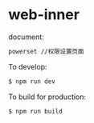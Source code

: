 # web-inner

document:

```bash
powerset //权限设置页面
```

To develop:

```bash
$ npm run dev
```



To build for production:

```bash
$ npm run build
```